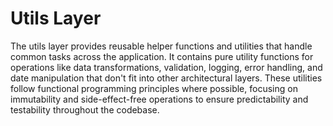 # Utils Layer

The utils layer provides reusable helper functions and utilities that handle common tasks across the application. It contains pure utility functions for operations like data transformations, validation, logging, error handling, and date manipulation that don't fit into other architectural layers. These utilities follow functional programming principles where possible, focusing on immutability and side-effect-free operations to ensure predictability and testability throughout the codebase.